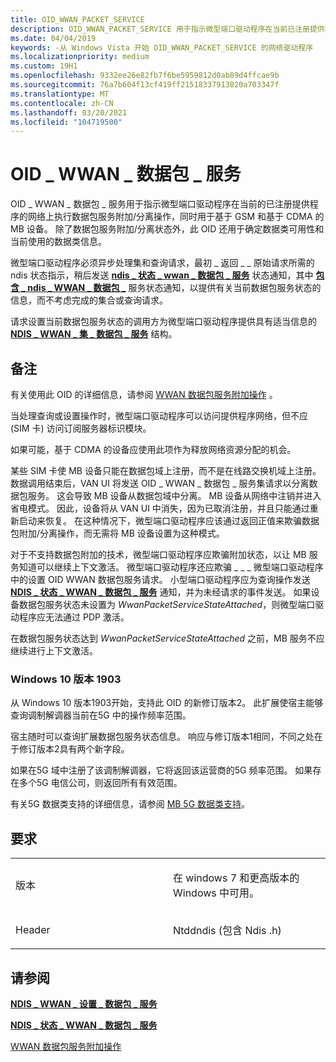 ```yaml
---
title: OID_WWAN_PACKET_SERVICE
description: OID_WWAN_PACKET_SERVICE 用于指示微型端口驱动程序在当前已注册提供程序的网络上执行数据包服务附加/分离操作，同时用于基于 GSM 和基于 CDMA 的 MB 设备。
ms.date: 04/04/2019
keywords: -从 Windows Vista 开始 OID_WWAN_PACKET_SERVICE 的网络驱动程序
ms.localizationpriority: medium
ms.custom: 19H1
ms.openlocfilehash: 9332ee26e82fb7f6be5959812d0ab89d4ffcae9b
ms.sourcegitcommit: 76a7b604f13cf419ff21518337913820a703347f
ms.translationtype: MT
ms.contentlocale: zh-CN
ms.lasthandoff: 03/20/2021
ms.locfileid: "104719500"
---
```

# <a name="oid_wwan_packet_service"></a>OID \_ WWAN \_ 数据包 \_ 服务


OID \_ WWAN \_ 数据包 \_ 服务用于指示微型端口驱动程序在当前的已注册提供程序的网络上执行数据包服务附加/分离操作，同时用于基于 GSM 和基于 CDMA 的 MB 设备。 除了数据包服务附加/分离状态外，此 OID 还用于确定数据类可用性和当前使用的数据类信息。

微型端口驱动程序必须异步处理集和查询请求，最初 \_ 返回 \_ \_ 原始请求所需的 ndis 状态指示，稍后发送 [**ndis \_ 状态 \_ wwan \_ 数据包 \_ 服务**](ndis-status-wwan-packet-service.md) 状态通知，其中 [**包含 \_ ndis \_ WWAN \_ 数据包 \_**](/windows-hardware/drivers/ddi/ndiswwan/ns-ndiswwan-_ndis_wwan_packet_service_state) 服务状态通知，以提供有关当前数据包服务状态的信息，而不考虑完成的集合或查询请求。

请求设置当前数据包服务状态的调用方为微型端口驱动程序提供具有适当信息的 [**NDIS \_ WWAN \_ 集 \_ 数据包 \_ 服务**](/windows-hardware/drivers/ddi/ndiswwan/ns-ndiswwan-_ndis_wwan_set_packet_service) 结构。

<a name="remarks"></a>备注
-------

有关使用此 OID 的详细信息，请参阅 [WWAN 数据包服务附加操作](./mb-packet-service-attach-operations.md) 。

当处理查询或设置操作时，微型端口驱动程序可以访问提供程序网络，但不应 (SIM 卡) 访问订阅服务器标识模块。

如果可能，基于 CDMA 的设备应使用此项作为释放网络资源分配的机会。

某些 SIM 卡使 MB 设备只能在数据包域上注册，而不是在线路交换机域上注册。 数据调用结束后，VAN UI 将发送 OID \_ WWAN \_ 数据包 \_ 服务集请求以分离数据包服务。 这会导致 MB 设备从数据包域中分离。 MB 设备从网络中注销并进入省电模式。 因此，设备将从 VAN UI 中消失，因为已取消注册，并且只能通过重新启动来恢复。 在这种情况下，微型端口驱动程序应该通过返回正值来欺骗数据包附加/分离操作，而无需将 MB 设备设置为这种模式。

对于不支持数据包附加的技术，微型端口驱动程序应欺骗附加状态，以让 MB 服务知道可以继续上下文激活。 微型端口驱动程序还应欺骗 \_ \_ \_ 微型端口驱动程序中的设置 OID WWAN 数据包服务请求。 小型端口驱动程序应为查询操作发送 [**NDIS \_ 状态 \_ WWAN \_ 数据包 \_ 服务**](ndis-status-wwan-packet-service.md) 通知，并为未经请求的事件发送。 如果设备数据包服务状态未设置为 *WwanPacketServiceStateAttached*，则微型端口驱动程序应无法通过 PDP 激活。

在数据包服务状态达到 *WwanPacketServiceStateAttached* 之前，MB 服务不应继续进行上下文激活。

### <a name="windows-10-version-1903"></a>Windows 10 版本 1903

从 Windows 10 版本1903开始，支持此 OID 的新修订版本2。 此扩展使宿主能够查询调制解调器当前在5G 中的操作频率范围。

宿主随时可以查询扩展数据包服务状态信息。 响应与修订版本1相同，不同之处在于修订版本2具有两个新字段。

如果在5G 域中注册了该调制解调器，它将返回该运营商的5G 频率范围。 如果存在多个5G 电信公司，则返回所有有效范围。

有关5G 数据类支持的详细信息，请参阅 [MB 5G 数据类支持](./mb-5g-operations-overview.md)。

<a name="requirements"></a>要求
------------

<table>
<colgroup>
<col width="50%" />
<col width="50%" />
</colgroup>
<tbody>
<tr class="odd">
<td><p>版本</p></td>
<td><p>在 windows 7 和更高版本的 Windows 中可用。</p></td>
</tr>
<tr class="even">
<td><p>Header</p></td>
<td>Ntddndis (包含 Ndis .h) </td>
</tr>
</tbody>
</table>

## <a name="see-also"></a>请参阅


[**NDIS \_ WWAN \_ 设置 \_ 数据包 \_ 服务**](/windows-hardware/drivers/ddi/ndiswwan/ns-ndiswwan-_ndis_wwan_set_packet_service)

[**NDIS \_ 状态 \_ WWAN \_ 数据包 \_ 服务**](ndis-status-wwan-packet-service.md)

[WWAN 数据包服务附加操作](./mb-packet-service-attach-operations.md)

